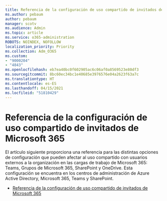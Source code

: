 ```yaml
---
title: Referencia de la configuración de uso compartido de invitados de Microsoft 365
ms.author: pebaum
author: pebaum
manager: scotv
ms.audience: Admin
ms.topic: article
ms.service: o365-administration
ROBOTS: NOINDEX, NOFOLLOW
localization_priority: Priority
ms.collection: Adm_O365
ms.custom:
- "9000204"
- "4843"
ms.openlocfilehash: eb7ea40bc0f602905ac6c06af0a8569523e80df3
ms.sourcegitcommit: 8bc60ec34bc1e40685e3976576e04a2623f63a7c
ms.translationtype: HT
ms.contentlocale: es-ES
ms.lasthandoff: 04/15/2021
ms.locfileid: "51810429"
---
```

# <a name="microsoft-365-guest-sharing-settings-reference"></a>Referencia de la configuración de uso compartido de invitados de Microsoft 365

El artículo siguiente proporciona una referencia para las distintas opciones de configuración que pueden afectar al uso compartido con usuarios externos a la organización en las cargas de trabajo de Microsoft 365: Teams, Grupos de Microsoft 365, SharePoint y OneDrive. Esta configuración se encuentra en los centros de administración de Azure Active Directory, Microsoft 365, Teams y SharePoint.

- [Referencia de la configuración de uso compartido de invitados de Microsoft 365](https://docs.microsoft.com/microsoft-365/solutions/microsoft-365-guest-settings?view=o365-worldwide)
